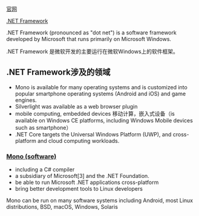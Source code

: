 [官网](https://dotnet.microsoft.com/)

[.NET Framework](https://en.wikipedia.org/wiki/.NET_Framework)

.NET Framework (pronounced as "dot net") is a software framework developed by Microsoft that runs primarily on Microsoft Windows.

.NET Framework 是微软开发的主要运行在微软Windows上的软件框架。

## .NET Framework涉及的领域
-  Mono is available for many operating systems and is customized into popular smartphone operating systems (Android and iOS) and game engines.
- Silverlight was available as a web browser plugin
- mobile computing, embedded devices 移动计算，嵌入式设备（is available on Windows CE platforms, including Windows Mobile devices such as smartphone）
- .NET Core targets the Universal Windows Platform (UWP), and cross-platform and cloud computing workloads.

### [Mono (software)](https://en.wikipedia.org/wiki/Mono_(software))
- including a C# compiler
- a subsidiary of Microsoft[3] and the .NET Foundation.
- be able to run Microsoft .NET applications cross-platform
- bring better development tools to Linux developers

Mono can be run on many software systems including Android, most Linux distributions, BSD, macOS, Windows, Solaris